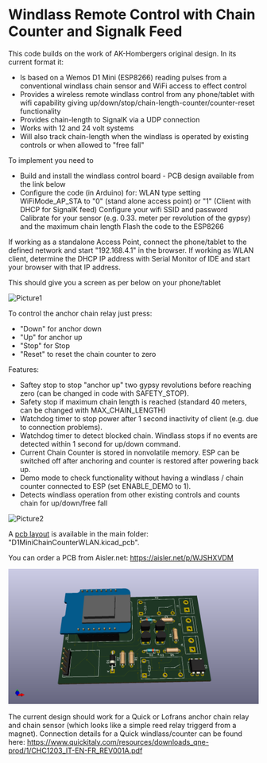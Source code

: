 # Windlass Remote Control with Chain Counter and Signalk Feed

This code builds on the work of AK-Hombergers original design.  In its current format it:

* Is based on a Wemos D1 Mini (ESP8266) reading pulses from a conventional windlass chain sensor and WiFi access to effect control
* Provides a wireless remote windlass control from any phone/tablet with wifi capability giving up/down/stop/chain-length-counter/counter-reset functionality
* Provides chain-length to SignalK via a UDP connection
* Works with 12 and 24 volt systems
* Will also track chain-length when the windlass is operated by existing controls or when allowed to "free fall"

To implement you need to
* Build and install the windlass control board - PCB design available from the link below
* Configure the code (in Arduino) for: 
    WLAN type setting WiFiMode_AP_STA to "0" (stand alone access point) or "1" (Client with DHCP for SignalK feed)
    Configure your wifi SSID and password
    Calibrate for your sensor (e.g. 0.33. meter per revolution of the gypsy) and the maximum chain length
    Flash the code to the ESP8266

If working as a standalone Access Point, connect the phone/tablet to the defined network and start "192.168.4.1" in the browser.
If working as WLAN client, determine the DHCP IP address with Serial Monitor of IDE and start your browser with that IP address.

This should give you a screen as per below on your phone/tablet

![Picture1](https://github.com/AK-Homberger/ESP32_ChainCounter_WLAN/blob/master/IMG_1254.PNG)

To control the anchor chain relay just press:
- "Down" for anchor down
- "Up" for anchor up
- "Stop" for Stop
- "Reset" to reset the chain counter to zero

Features:
- Saftey stop to stop "anchor up" two gypsy revolutions before reaching zero (can be changed in code with SAFETY_STOP).
- Safety stop if maximum chain length is reached (standard 40 meters, can be changed with MAX_CHAIN_LENGTH)
- Watchdog timer to stop power after 1 second inactivity of client (e.g. due to connection problems).
- Watchdog timer to detect blocked chain. Windlass stops if no events are detected within 1 second for up/down command.
- Current Chain Counter is stored in nonvolatile memory. ESP can be switched off after anchoring and counter is restored after powering back up.
- Demo mode to check functionality without having a windlass / chain counter connected to ESP (set ENABLE_DEMO to 1).
- Detects windlass operation from other existing controls and counts chain for up/down/free fall

![Picture2](https://github.com/LukeSavage1306/Windlass-Remote-Chain-Counter-and-SignalK-Feed/blob/main/)

A [pcb layout](https://github.com/AK-Homberger/ESP8266_AnchorChainContol_WLAN/blob/main/D1MiniChainCounterWLAN-Board.pdf) is available in the main folder: "D1MiniChainCounterWLAN.kicad_pcb".

You can order a PCB from Aisler.net: https://aisler.net/p/WJSHXVDM

![Board](https://github.com/AK-Homberger/ESP8266_AnchorChainContol_WLAN/blob/main/D1MiniChainCounterWLAN.png)

The current design should work for a Quick or Lofrans anchor chain relay and chain sensor (which looks like a simple reed relay triggerd from a magnet). Connection details  for a Quick windlass/counter can be found here: https://www.quickitaly.com/resources/downloads_qne-prod/1/CHC1203_IT-EN-FR_REV001A.pdf
